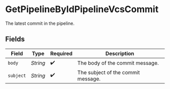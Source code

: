 # GetPipelineByIdPipelineVcsCommit

The latest commit in the pipeline.


## Fields

| Field                              | Type                               | Required                           | Description                        |
| ---------------------------------- | ---------------------------------- | ---------------------------------- | ---------------------------------- |
| `body`                             | *String*                           | :heavy_check_mark:                 | The body of the commit message.    |
| `subject`                          | *String*                           | :heavy_check_mark:                 | The subject of the commit message. |